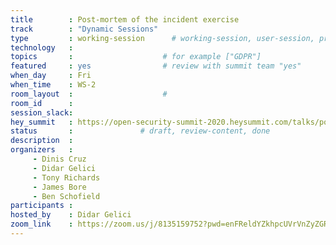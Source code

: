 ```yaml
---
title        : Post-mortem of the incident exercise
track        : "Dynamic Sessions"
type         : working-session      # working-session, user-session, product-session
technology   :
topics       :                    # for example ["GDPR"]
featured     : yes                # review with summit team "yes"
when_day     : Fri
when_time    : WS-2
room_layout  :                    #
room_id      :
session_slack: 
hey_summit   : https://open-security-summit-2020.heysummit.com/talks/post-mortem-of-the-incident-exercise/
status       :               # draft, review-content, done
description  :
organizers   : 
     - Dinis Cruz 
     - Didar Gelici 
     - Tony Richards 
     - James Bore 
     - Ben Schofield
participants :
hosted_by    : Didar Gelici
zoom_link    : https://zoom.us/j/8135159752?pwd=enFReldYZkhpcUVrVnZyZGRoaXI1Zz09
---
```



<!--(add intro)

## WHY

(...)

## What

(...)

## Outcomes

(...)

## References

(...)


## Previous-->
